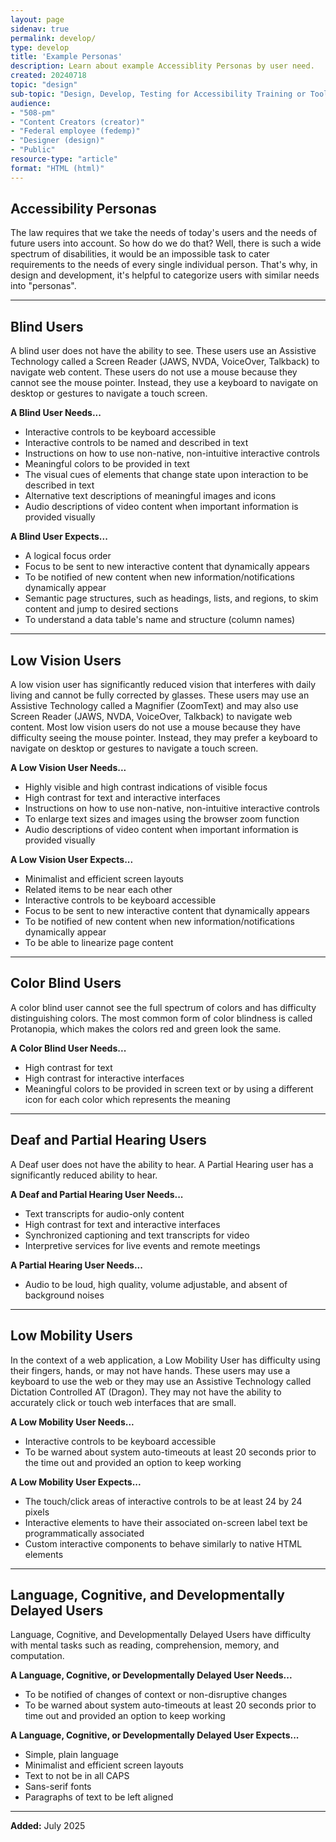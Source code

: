 ```yaml
---
layout: page
sidenav: true
permalink: develop/
type: develop 
title: 'Example Personas'
description: Learn about example Accessiblity Personas by user need. 
created: 20240718
topic: "design"
sub-topic: "Design, Develop, Testing for Accessibility Training or Tools"
audience:
- "508-pm"
- "Content Creators (creator)"
- "Federal employee (fedemp)"
- "Designer (design)"
- "Public"
resource-type: "article"
format: "HTML (html)"
---
```



## Accessibility Personas

The law requires that we take the needs of today's users and the needs of future users into account. So how do we do that? Well, there is such a wide spectrum of disabilities, it would be an impossible task to cater requirements to the needs of every single individual person. That's why, in design and development, it's helpful to categorize users with similar needs into "personas".

---

## Blind Users

A blind user does not have the ability to see. These users use an Assistive Technology called a Screen Reader (JAWS, NVDA, VoiceOver, Talkback) to navigate web content. These users do not use a mouse because they cannot see the mouse pointer. Instead, they use a keyboard to navigate on desktop or gestures to navigate a touch screen.

**A Blind User Needs...**

- Interactive controls to be keyboard accessible  
- Interactive controls to be named and described in text  
- Instructions on how to use non-native, non-intuitive interactive controls  
- Meaningful colors to be provided in text  
- The visual cues of elements that change state upon interaction to be described in text  
- Alternative text descriptions of meaningful images and icons  
- Audio descriptions of video content when important information is provided visually  

**A Blind User Expects...**

- A logical focus order  
- Focus to be sent to new interactive content that dynamically appears  
- To be notified of new content when new information/notifications dynamically appear  
- Semantic page structures, such as headings, lists, and regions, to skim content and jump to desired sections  
- To understand a data table's name and structure (column names)  

---

## Low Vision Users

A low vision user has significantly reduced vision that interferes with daily living and cannot be fully corrected by glasses. These users may use an Assistive Technology called a Magnifier (ZoomText) and may also use Screen Reader (JAWS, NVDA, VoiceOver, Talkback) to navigate web content. Most low vision users do not use a mouse because they have difficulty seeing the mouse pointer. Instead, they may prefer a keyboard to navigate on desktop or gestures to navigate a touch screen.

**A Low Vision User Needs...**

- Highly visible and high contrast indications of visible focus  
- High contrast for text and interactive interfaces  
- Instructions on how to use non-native, non-intuitive interactive controls  
- To enlarge text sizes and images using the browser zoom function  
- Audio descriptions of video content when important information is provided visually  

**A Low Vision User Expects...**

- Minimalist and efficient screen layouts  
- Related items to be near each other  
- Interactive controls to be keyboard accessible  
- Focus to be sent to new interactive content that dynamically appears  
- To be notified of new content when new information/notifications dynamically appear  
- To be able to linearize page content  

---

## Color Blind Users

A color blind user cannot see the full spectrum of colors and has difficulty distinguishing colors. The most common form of color blindness is called Protanopia, which makes the colors red and green look the same.

**A Color Blind User Needs...**

- High contrast for text  
- High contrast for interactive interfaces  
- Meaningful colors to be provided in screen text or by using a different icon for each color which represents the meaning  

---

## Deaf and Partial Hearing Users

A Deaf user does not have the ability to hear. A Partial Hearing user has a significantly reduced ability to hear.

**A Deaf and Partial Hearing User Needs...**

- Text transcripts for audio-only content  
- High contrast for text and interactive interfaces  
- Synchronized captioning and text transcripts for video  
- Interpretive services for live events and remote meetings  

**A Partial Hearing User Needs...**

- Audio to be loud, high quality, volume adjustable, and absent of background noises  

---

## Low Mobility Users

In the context of a web application, a Low Mobility User has difficulty using their fingers, hands, or may not have hands. These users may use a keyboard to use the web or they may use an Assistive Technology called Dictation Controlled AT (Dragon). They may not have the ability to accurately click or touch web interfaces that are small.

**A Low Mobility User Needs...**

- Interactive controls to be keyboard accessible  
- To be warned about system auto-timeouts at least 20 seconds prior to the time out and provided an option to keep working  

**A Low Mobility User Expects...**

- The touch/click areas of interactive controls to be at least 24 by 24 pixels  
- Interactive elements to have their associated on-screen label text be programmatically associated  
- Custom interactive components to behave similarly to native HTML elements  

---

## Language, Cognitive, and Developmentally Delayed Users

Language, Cognitive, and Developmentally Delayed Users have difficulty with mental tasks such as reading, comprehension, memory, and computation.

**A Language, Cognitive, or Developmentally Delayed User Needs...**

- To be notified of changes of context or non-disruptive changes  
- To be warned about system auto-timeouts at least 20 seconds prior to time out and provided an option to keep working  

**A Language, Cognitive, or Developmentally Delayed User Expects...**

- Simple, plain language  
- Minimalist and efficient screen layouts  
- Text to not be in all CAPS  
- Sans-serif fonts  
- Paragraphs of text to be left aligned  

---

**Added:** July 2025